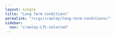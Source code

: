 ```yaml
---
layout: single
title: "Long Term Conditions"
permalink: "/ccgs/crawley/long-term-conditions/"
sidebar:
  nav: "crawley-LTC-selected"
---
```


